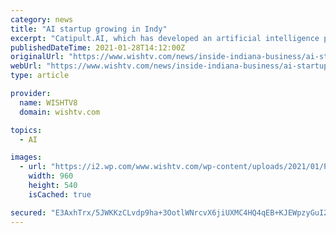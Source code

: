 ```yaml
---
category: news
title: "AI startup growing in Indy"
excerpt: "Catipult.AI, which has developed an artificial intelligence platform to help businesses manage and track strategic goals, says it will invest more than $2.6 million to secure a larger office space in Indy and create up to 51 jobs by the end of 2024."
publishedDateTime: 2021-01-28T14:12:00Z
originalUrl: "https://www.wishtv.com/news/inside-indiana-business/ai-startup-growing-in-indy/"
webUrl: "https://www.wishtv.com/news/inside-indiana-business/ai-startup-growing-in-indy/"
type: article

provider:
  name: WISHTV8
  domain: wishtv.com

topics:
  - AI

images:
  - url: "https://i2.wp.com/www.wishtv.com/wp-content/uploads/2021/01/Peter-Fuller-Catipult.jpg?fit=960%2C540&#038;ssl=1"
    width: 960
    height: 540
    isCached: true

secured: "E3AxhTrx/5JWKKzCLvdp9ha+3OotlWNrcvX6jiUXMC4HQ4qEB+KJEWpzyGuI2fLwvDc3Dh8h2W/79sxNM3o5kOXiQ3Fr8fJr9ujElsR0DPLCHydgxPk6UinU7xTETv56Li91z2aW1lFxvtA0dNT46SjiByKibWDeitaY5EYygI3SHJ4IO+/AE6NtgRdfU7cSqoQbj7yHHxZdlS7Q2SLZGieSSeemGE4LQduDLV7sPkqrTBeQhUIa7iucoCwoRdsBFLN3n08HZ1WOkRnpt+XpfljrTYuhyPyEJWqN37JO7L8By2TwbIIZPbj+R9gGdFPwEDYpJtR0nqSrhEBttt3ms8JHjEjlaB+mXWl3ovxVoLw=;Kwihh1By5CXNV+3L9ZLYlw=="
---
```


